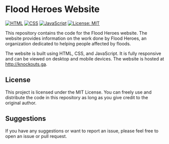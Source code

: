 # Flood Heroes Website

[![HTML](https://img.shields.io/badge/HTML-5-orange.svg)](https://en.wikipedia.org/wiki/HTML)
[![CSS](https://img.shields.io/badge/CSS-3-brightgreen.svg)](https://en.wikipedia.org/wiki/CSS)
[![JavaScript](https://img.shields.io/badge/JavaScript-ES6-yellow.svg)](https://en.wikipedia.org/wiki/JavaScript)
[![License: MIT](https://img.shields.io/badge/License-MIT-blue.svg)](https://opensource.org/licenses/MIT)

This repository contains the code for the Flood Heroes website. The website provides information on the work done by Flood Heroes, an organization dedicated to helping people affected by floods.

The website is built using HTML, CSS, and JavaScript. It is fully responsive and can be viewed on desktop and mobile devices. The website is hosted at http://knockouts.ga.

## License

This project is licensed under the MIT License. You can freely use and distribute the code in this repository as long as you give credit to the original author.

## Suggestions

If you have any suggestions or want to report an issue, please feel free to open an issue or pull request.

